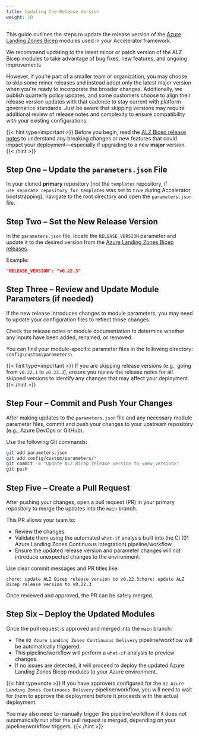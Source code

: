 ```yaml
---
title: Updating the Release Version
weight: 10
---
```


This guide outlines the steps to update the release version of the [Azure Landing Zones Bicep](https://github.com/Azure/ALZ-Bicep) modules used in your Accelerator framework.

We recommend updating to the latest minor or patch version of the ALZ Bicep modules to take advantage of bug fixes, new features, and ongoing improvements.

However, if you’re part of a smaller team or organization, you may choose to skip some minor releases and instead adopt only the latest major version when you're ready to incorporate the broader changes. Additionally, we publish quarterly policy updates, and some customers choose to align their release version updates with that cadence to stay current with platform governance standards. Just be aware that skipping versions may require additional review of release notes and complexity to ensure compatibility with your existing configurations.

{{< hint type=important >}}
Before you begin, read the [ALZ Bicep release notes](https://github.com/Azure/ALZ-Bicep/releases) to understand any breaking changes or new features that could impact your deployment—especially if upgrading to a new **major** version.
{{< /hint >}}

## Step One – Update the `parameters.json` File

In your cloned **primary** repository (not the `templates` repository, if `use_separate_repository_for_templates` was set to `true` during Accelerator bootstrapping), navigate to the root directory and open the `parameters.json` file.

## Step Two – Set the New Release Version

In the `parameters.json` file, locate the `RELEASE_VERSION` parameter and update it to the desired version from the [Azure Landing Zones Bicep releases](https://github.com/Azure/ALZ-Bicep/releases).

Example:

```json
"RELEASE_VERSION": "v0.22.3"
```

## Step Three – Review and Update Module Parameters (if needed)

If the new release introduces changes to module parameters, you may need to update your configuration files to reflect those changes.

Check the release notes or module documentation to determine whether any inputs have been added, renamed, or removed.

You can find your module-specific parameter files in the following directory: `config\custom\parameters\`

{{< hint type=important >}}
If you are skipping release versions (e.g., going from `v0.22.1` to `v0.23.3`), ensure you review the release notes for all skipped versions to identify any changes that may affect your deployment.
{{< /hint >}}

## Step Four – Commit and Push Your Changes

After making updates to the `parameters.json` file and any necessary module parameter files, commit and push your changes to your upstream repository (e.g., Azure DevOps or GitHub).

Use the following Git commands:

```bash
git add parameters.json
git add config/custom/parameters/*
git commit -m "Update ALZ Bicep release version to <new_version>"
git push
```

## Step Five – Create a Pull Request

After pushing your changes, open a pull request (PR) in your primary repository to merge the updates into the `main` branch.

This PR allows your team to:

- Review the changes.
- Validate them using the automated `what-if` analysis built into the CI (01 Azure Landing Zones Continuous Integration) pipeline/workflow.
- Ensure the updated release version and parameter changes will not introduce unexpected changes to the environment.

Use clear commit messages and PR titles like:

`chore: update ALZ Bicep release version to v0.22.3chore: update ALZ Bicep release version to v0.22.3`

Once reviewed and approved, the PR can be safely merged.

## Step Six – Deploy the Updated Modules

Once the pull request is approved and merged into the `main` branch:

- The `02 Azure Landing Zones Continuous Delivery` pipeline/workflow will be automatically triggered.
- This pipeline/workflow will perform a `what-if` analysis to preview changes.
- If no issues are detected, it will proceed to deploy the updated Azure Landing Zones Bicep modules to your Azure environment.

{{< hint type=note >}}
If you have approvers configured for the `02 Azure Landing Zones Continuous Delivery` pipeline/workflow, you will need to wait for them to approve the deployment before it proceeds with the actual deployment.

You may also need to manually trigger the pipeline/workflow if it does not automatically run after the pull request is merged, depending on your pipeline/workflow triggers.
{{< /hint >}}
